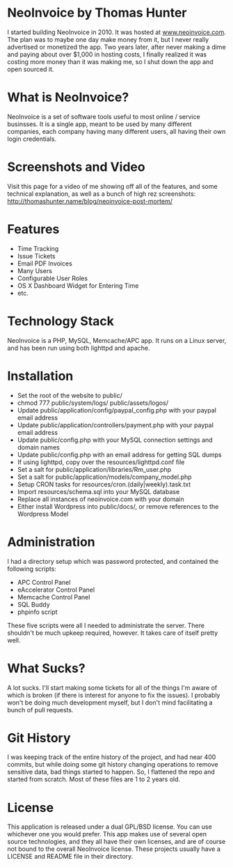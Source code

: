 NeoInvoice by Thomas Hunter
===

I started building NeoInvoice in 2010. It was hosted at www.neoinvoice.com. The plan
was to maybe one day make money from it, but I never really advertised or monetized
the app. Two years later, after never making a dime and paying about over $1,000 in
hosting costs, I finally realized it was costing more money than it was making me,
so I shut down the app and open sourced it.

What is NeoInvoice?
=

NeoInvoice is a set of software tools useful to most online / service businsses. It is
a single app, meant to be used by many different companies, each company having many
different users, all having their own login credentials.

Screenshots and Video
=

Visit this page for a video of me showing off all of the features, and some technical
explanation, as well as a bunch of high rez screenshots:
http://thomashunter.name/blog/neoinvoice-post-mortem/

Features
=

* Time Tracking
* Issue Tickets
* Email PDF Invoices
* Many Users
* Configurable User Roles
* OS X Dashboard Widget for Entering Time
* etc.

Technology Stack
=

NeoInvoice is a PHP, MySQL, Memcache/APC app. It runs on a Linux server, and has been run
using both lighttpd and apache.

Installation
=

* Set the root of the website to public/
* chmod 777 public/system/logs/ public/assets/logos/
* Update public/application/config/paypal_config.php with your paypal email address
* Update public/application/controllers/payment.php with your paypal email address
* Update public/config.php with your MySQL connection settings and domain names
* Update public/config.php with an email address for getting SQL dumps
* If using lighttpd, copy over the resources/lighttpd.conf file
* Set a salt for public/application/libraries/Rm_user.php
* Set a salt for public/application/models/company_model.php
* Setup CRON tasks for resources/cron.(daily|weekly).task.txt
* Import resources/schema.sql into your MySQL database
* Replace all instances of neoinvoice.com with your domain
* Either install Wordpress into public/docs/, or remove references to the Wordpress Model

Administration
=

I had a directory setup which was password protected, and contained the following scripts:

* APC Control Panel
* eAccelerator Control Panel
* Memcache Control Panel
* SQL Buddy
* phpinfo script

These five scripts were all I needed to administrate the server. There shouldn't be much
upkeep required, however. It takes care of itself pretty well.

What Sucks?
=

A lot sucks. I'll start making some tickets for all of the things I'm aware of which
is broken (if there is interest for anyone to fix the issues). I probably won't be
doing much development myself, but I don't mind facilitating a bunch of pull requests.

Git History
=

I was keeping track of the entire history of the project, and had near 400 commits,
but while doing some git history changing operations to remove sensitive data, bad
things started to happen. So, I flattened the repo and started from scratch. Most of
these files are 1 to 2 years old.

License
=

This application is released under a dual GPL/BSD license. You can use whichever one
you would prefer. This app makes use of several open source technologies, and they
all have their own licenses, and are of course not bound to the overall NeoInvoice
license. These projects usually have a LICENSE and README file in their directory.
